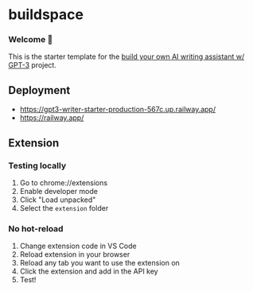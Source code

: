 # buildspace 
### Welcome 👋
This is the starter template for the [build your own AI writing assistant w/ GPT-3](https://buildspace.so/builds/ai-writer) project.

## Deployment
- https://gpt3-writer-starter-production-567c.up.railway.app/
- https://railway.app/

## Extension

### Testing locally

1. Go to chrome://extensions
2. Enable developer mode
3. Click "Load unpacked"
4. Select the `extension` folder

### No hot-reload

1. Change extension code in VS Code
2. Reload extension in your browser
3. Reload any tab you want to use the extension on
4. Click the extension and add in the API key
5. Test!

